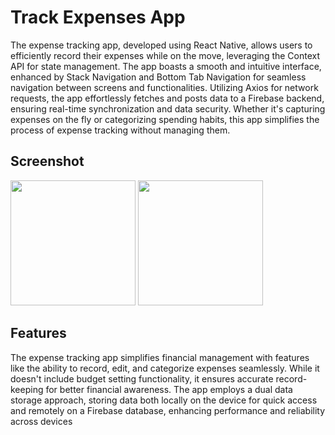 # Track Expenses App

The expense tracking app, developed using React Native, allows users to efficiently record their expenses while on the move, leveraging the Context API for state management.
The app boasts a smooth and intuitive interface, enhanced by Stack Navigation and Bottom Tab Navigation for seamless navigation between screens and functionalities.
Utilizing Axios for network requests, the app effortlessly fetches and posts data to a Firebase backend, ensuring real-time synchronization and data security. 
Whether it's capturing expenses on the fly or categorizing spending habits, this app simplifies the process of expense tracking without managing them.

## Screenshot


<img src="https://github.com/flmm87/tracking-expenses-app/assets/116169576/4d3a4d4d-220a-4e5f-bb74-da3bcba74580" width="200"/>
<img src="https://github.com/flmm87/tracking-expenses-app/assets/116169576/6b23db25-8412-4b3e-8251-3b42e11b16df" width="200"/>

## Features
The expense tracking app simplifies financial management with features like the ability to record, edit, and categorize expenses seamlessly. 
While it doesn't include budget setting functionality, it ensures accurate record-keeping for better financial awareness.
The app employs a dual data storage approach, storing data both locally on the device for quick access and remotely on a Firebase database, enhancing performance and reliability across devices
